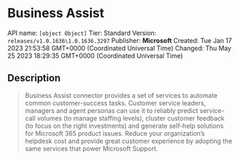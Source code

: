 # Business Assist
API name: `[object Object]`
Tier: Standard
Version: `releases/v1.0.1636\1.0.1636.3297`
Publisher: **Microsoft**
Created: Tue Jan 17 2023 21:53:58 GMT+0000 (Coordinated Universal Time)
Changed: Thu May 25 2023 18:29:35 GMT+0000 (Coordinated Universal Time)

## Description
> Business Assist connector provides a set of services to automate common customer-success tasks. Customer service leaders, managers and agent personas can use it to reliably predict service-call volumes (to manage staffing levels), cluster customer feedback (to focus on the right investments) and generate self-help solutions for Microsoft 365 product issues.  Reduce your organization’s helpdesk cost and provide great customer experience by adopting the same services that power Microsoft Support.
